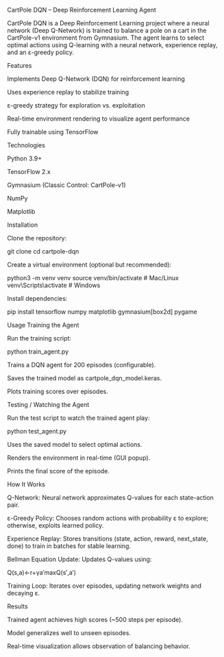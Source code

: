 CartPole DQN – Deep Reinforcement Learning Agent

CartPole DQN is a Deep Reinforcement Learning project where a neural network (Deep Q-Network) is trained to balance a pole on a cart in the CartPole-v1 environment from Gymnasium. The agent learns to select optimal actions using Q-learning with a neural network, experience replay, and an ε-greedy policy.

Features

Implements Deep Q-Network (DQN) for reinforcement learning

Uses experience replay to stabilize training

ε-greedy strategy for exploration vs. exploitation

Real-time environment rendering to visualize agent performance

Fully trainable using TensorFlow

Technologies

Python 3.9+

TensorFlow 2.x

Gymnasium (Classic Control: CartPole-v1)

NumPy

Matplotlib

Installation

Clone the repository:

git clone <your-repo-url>
cd cartpole-dqn


Create a virtual environment (optional but recommended):

python3 -m venv venv
source venv/bin/activate  # Mac/Linux
venv\Scripts\activate     # Windows


Install dependencies:

pip install tensorflow numpy matplotlib gymnasium[box2d] pygame

Usage
Training the Agent

Run the training script:

python train_agent.py


Trains a DQN agent for 200 episodes (configurable).

Saves the trained model as cartpole_dqn_model.keras.

Plots training scores over episodes.

Testing / Watching the Agent

Run the test script to watch the trained agent play:

python test_agent.py


Uses the saved model to select optimal actions.

Renders the environment in real-time (GUI popup).

Prints the final score of the episode.

How It Works

Q-Network: Neural network approximates Q-values for each state-action pair.

ε-Greedy Policy: Chooses random actions with probability ε to explore; otherwise, exploits learned policy.

Experience Replay: Stores transitions (state, action, reward, next_state, done) to train in batches for stable learning.

Bellman Equation Update: Updates Q-values using:

Q(s,a)←r+γa′max​Q(s′,a′)

Training Loop: Iterates over episodes, updating network weights and decaying ε.

Results

Trained agent achieves high scores (~500 steps per episode).

Model generalizes well to unseen episodes.

Real-time visualization allows observation of balancing behavior.
